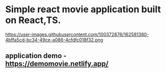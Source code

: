 # Simple react movie application built on React,TS.

https://user-images.githubusercontent.com/100372876/162581380-4bffa5cd-bc34-49ce-a086-4cfdfc018f32.png

## application demo - https://demomovie.netlify.app/
